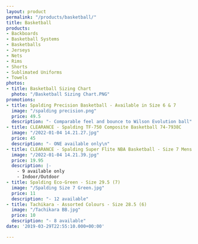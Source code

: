 ```yaml
---
layout: product
permalink: "/products/basketball/"
title: Basketball
products:
- Backboards
- Basketball Systems
- Basketballs
- Jerseys
- Nets
- Rims
- Shorts
- Sublimated Uniforms
- Towels
photos:
- title: Basketball Sizing Chart
  photo: "/Basketball Sizing Chart.PNG"
promotions:
- title: Spalding Precision Basketball - Available in Size 6 & 7
  image: "/spalding precision.png"
  price: 49.5
  description: "- Comparable feel and bounce to Wilson Evolution ball"
- title: CLEARANCE - Spalding TF-750 Composite Basketball 74-7938C
  image: "/2022-01-04 14.21.27.jpg"
  price: 45
  description: "- ONE available only\n"
- title: CLEARANCE - Spalding Super Flite NBA Basketball - Size 7 Mens 29.5
  image: "/2022-01-04 14.21.39.jpg"
  price: 19.95
  description: |-
    - 9 available only
    - Indoor/Outdoor
- title: Spalding Eco-Green - Size 29.5 (7)
  image: "/Spalding Size 7 Green.jpg"
  price: 11
  description: "- 12 available"
- title: Tachikara - Assorted Colours - Size 28.5 (6)
  image: "/Tachikara BB.jpg"
  price: 10
  description: "- 8 available"
date: '2019-03-29T22:55:10.000+00:00'

---
```

